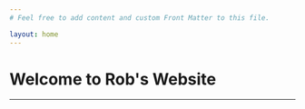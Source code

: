 ```yaml
---
# Feel free to add content and custom Front Matter to this file.

layout: home
---
```


# Welcome to Rob's Website

---
